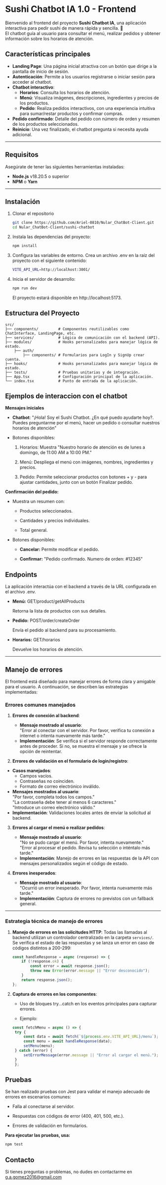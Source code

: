 # Sushi Chatbot IA 1.0 - Frontend

Bienvenido al frontend del proyecto **Sushi Chatbot IA**, una aplicación interactiva para pedir sushi de manera rápida y sencilla. 🚀  
El chatbot guía al usuario para consultar el menú, realizar pedidos y obtener información sobre los horarios de atención.

## **Características principales**

- **Landing Page**: Una página inicial atractiva con un botón que dirige a la pantalla de inicio de sesión.
- **Autenticación**: Permite a los usuarios registrarse o iniciar sesión para acceder al chatbot.
- **Chatbot interactivo**:
  - **Horarios**: Consulta los horarios de atención.
  - **Menú**: Visualiza imágenes, descripciones, ingredientes y precios de los productos.
  - **Pedido**: Realiza pedidos interactivos, con una experiencia intuitiva para sumar/restar productos y confirmar compras.
- **Pedido confirmado**: Detalle del pedido con número de orden y resumen de los productos seleccionados.
- **Reinicio**: Una vez finalizado, el chatbot pregunta si necesita ayuda adicional.

---

## Requisitos

Asegúrate de tener las siguientes herramientas instaladas:
- **Node.js** v18.20.5 o superior
- **NPM** o **Yarn**

---

## **Instalación**

1. Clonar el repositorio
   ```bash
   git clone https://github.com/Ariel-0810/Nular_ChatBot-Client.git
   cd Nular_ChatBot-Client/sushi-chatbot
   ```

2. Instala las dependencias del proyecto:
   ```bash
   npm install
   ```

3. Configura las variables de entorno. Crea un archivo .env en la raíz del proyecto con el siguiente contenido:
   ```bash
   VITE_API_URL=http://localhost:3001/
   ```

4. Inicia el servidor de desarrollo:
   ```bash
   npm run dev
   ```
   El proyecto estará disponible en http://localhost:5173.

## **Estructura del Proyecto**

    src/
    ├── components/         # Componentes reutilizables como ChatInterface, LandingPage, etc.
    ├── services/           # Lógica de comunicación con el backend (API).
    ├── modules/            # Hooks personalizados para manejar lógica de estado.
        ├── auth/
            ├── components/ # Formularios para LogIn y SignUp crear cuenta.
    ├── hooks/              # Hooks personalizados para manejar lógica de estado.
    ├── tests/              # Pruebas unitarias y de integración.
    ├── App.tsx             # Configuración principal de la aplicación.
    └── index.tsx           # Punto de entrada de la aplicación.

## **Ejemplos de interaccion con el chatbot**
**Mensajes iniciales**

   - **Chatbot**: "¡Hola! Soy el Sushi Chatbot. ¿En qué puedo ayudarte hoy?. Puedes preguntarme por el menú, hacer un pedido o consultar nuestros horarios de atención"
   
   - Botones disponibles:
        1. Horarios: Muestra "Nuestro horario de atención es de lunes a domingo, de 11:00 AM a 10:00 PM."

        2. Menú: Despliega el menú con imágenes, nombres, ingredientes y precios.

        3. Pedido: Permite seleccionar productos con botones + y - para ajustar cantidades, junto con un botón Finalizar pedido.

    

**Confirmación del pedido:**

  - Muestra un resumen con:

    - Productos seleccionados.

    - Cantidades y precios individuales.

    - Total general.


  - Botones disponibles:

    - **Cancelar:** Permite modificar el pedido.
  
    - **Confirmar:** "Pedido confirmado. Numero de orden: #12345"



## **Endpoints**

La aplicación interactúa con el backend a través de la URL configurada en el archivo .env.

 - **Menú:** GET/product/getAllProducts

    Retorna la lista de productos con sus detalles.


 - **Pedido:** POST/order/createOrder

    Envía el pedido al backend para su procesamiento.


 - **Horarios:** GET/horarios

    Devuelve los horarios de atención.

---

## **Manejo de errores**

El frontend está diseñado para manejar errores de forma clara y amigable para el usuario. A continuación, se describen las estrategias implementadas:

### **Errores comunes manejados**
1. **Errores de conexión al backend**:
   - **Mensaje mostrado al usuario**:  
     "Error al conectar con el servidor. Por favor, verifica tu conexión a internet o intenta nuevamente más tarde."
   - **Implementación**: Se verifica si el servidor responde correctamente antes de proceder. Si no, se muestra el mensaje y se ofrece la opción de reintentar.

2. **Errores de validación en el formulario de login/registro**:
  - **Casos manejados**:
    - Campos vacíos.
    - Contraseñas no coinciden.
    - Formato de correo electrónico inválido.
  - **Mensajes mostrados al usuario**:  
     "Por favor, completa todos los campos."  
     "La contraseña debe tener al menos 6 caracteres."  
     "Introduce un correo electrónico válido."
  - **Implementación**: Validaciones locales antes de enviar la solicitud al backend.

3. **Errores al cargar el menú o realizar pedidos**:
   - **Mensaje mostrado al usuario**:  
     "No se pudo cargar el menú. Por favor, intenta nuevamente."  
     "Error al procesar el pedido. Revisa tu selección o inténtalo más tarde."
   - **Implementación**: Manejo de errores en las respuestas de la API con mensajes personalizados según el código de estado.

4. **Errores inesperados**:
   - **Mensaje mostrado al usuario**:  
     "Ocurrió un error inesperado. Por favor, intenta nuevamente más tarde."
   - **Implementación**: Captura de errores no previstos con un fallback general.

---

### **Estrategia técnica de manejo de errores**

1. **Manejo de errores en las solicitudes HTTP**:
   Todas las llamadas al backend utilizan un controlador centralizado en la carpeta `services/`.  
   Se verifica el estado de las respuestas y se lanza un error en caso de códigos distintos a 200-299:  
   ```javascript
   const handleResponse = async (response) => {
       if (!response.ok) {
           const error = await response.json();
           throw new Error(error.message || "Error desconocido");
       }
       return response.json();
   };


1. **Captura de errores en los componentes**:

   - Uso de bloques try...catch en los eventos principales para capturar errores.

   - Ejemplo:
   ```javascript
   const fetchMenu = async () => {
    try {
        const data = await fetch(`${process.env.VITE_API_URL}/menu`);
        const menu = await handleResponse(data);
        setMenu(menu);
    } catch (error) {
        setErrorMessage(error.message || "Error al cargar el menú.");
    }
    };


## **Pruebas**

Se han realizado pruebas con Jest para validar el manejo adecuado de errores en escenarios comunes:

  - Falla al conectarse al servidor.

  - Respuestas con códigos de error (400, 401, 500, etc.).

  - Errores de validación en formularios.

**Para ejecutar las pruebas, usa:**
   ```bash
   npm test
   ```

## Contacto
Si tienes preguntas o problemas, no dudes en contactarme en g.a.gomez2016@gmail.com
